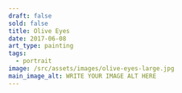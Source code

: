 ```yaml
---
draft: false
sold: false
title: Olive Eyes
date: 2017-06-08
art_type: painting
tags:
  - portrait
image: /src/assets/images/olive-eyes-large.jpg
main_image_alt: WRITE YOUR IMAGE ALT HERE
---
```


